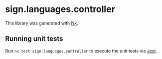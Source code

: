 # sign.languages.controller

This library was generated with [Nx](https://nx.dev).

## Running unit tests

Run `nx test sign.languages.controller` to execute the unit tests via [Jest](https://jestjs.io).
